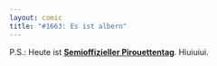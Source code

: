 ```yaml
---
layout: comic
title: "#1663: Es ist albern"
---
```


P.S.:
Heute ist <a href="http://www.fonflatter.de/kalender"><strong>Semioffizieller Pirouettentag</strong></a>. Hiuiuiui.
